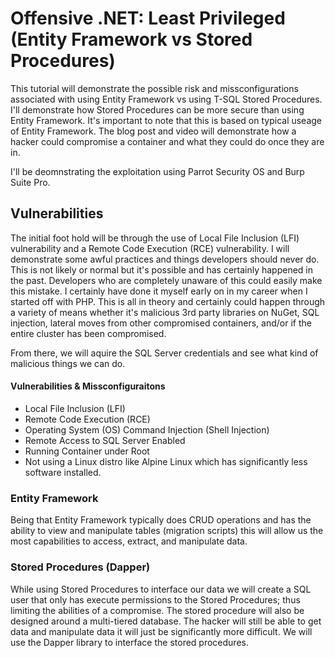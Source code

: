 # Offensive .NET: Least Privileged (Entity Framework vs Stored Procedures)
This tutorial will demonstrate the possible risk and missconfigurations associated with using Entity Framework vs using T-SQL Stored Procedures. I'll demonstrate how Stored Procedures can be more secure than using Entity Framework. It's important to note that this is based on typical useage of Entity Framework. The blog post and video will demonstrate how a hacker could compromise a container and what they could do once they are in.  

I'll be deomnstrating the exploitation using Parrot Security OS and Burp Suite Pro.  

## Vulnerabilities
The initial foot hold will be through the use of Local File Inclusion (LFI) vulnerability and a Remote Code Execution (RCE) vulnerability. I will demonstrate some awful practices and things developers should never do. This is not likely or normal but it's possible and has certainly happened in the past. Developers who are completely unaware of this could easily make this mistake. I certainly have done it myself early on in my career when I started off with PHP. This is all in theory and certainly could happen through a variety of means whether it's malicious 3rd party libraries on NuGet, SQL injection, lateral moves from other compromised containers, and/or if the entire cluster has been compromised.

From there, we will aquire the SQL Server credentials and see what kind of malicious things we can do.  

#### Vulnerabilities & Missconfiguraitons

* Local File Inclusion (LFI)
* Remote Code Execution (RCE)
* Operating System (OS) Command Injection (Shell Injection)
* Remote Access to SQL Server Enabled
* Running Container under Root
* Not using a Linux distro like Alpine Linux which has significantly less software installed.

### Entity Framework
Being that Entity Framework typically does CRUD operations and has the ability to view and manipulate tables (migration scripts) this will allow us the most capabilities to access, extract, and manipulate data.

### Stored Procedures (Dapper)
While using Stored Procedures to interface our data we will create a SQL user that only has execute permissions to the Stored Procedures; thus limiting the abilities of a compromise. The stored procedure will also be designed around a multi-tiered database. The hacker will still be able to get data and manipulate data it will just be significantly more difficult. We will use the Dapper library to interface the stored procedures.